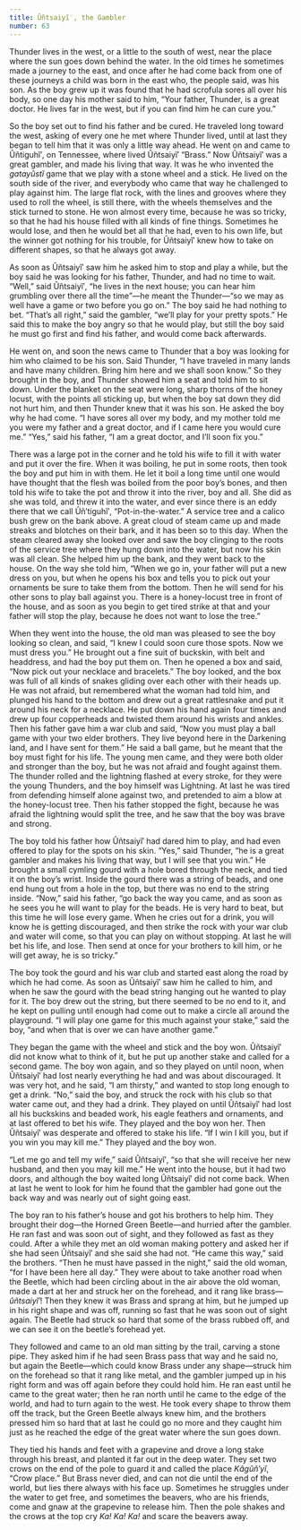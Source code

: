 ```yaml
---
title: Ûñtsaiyĭ′, the Gambler
number: 63
---
```

Thunder lives in the west, or a little to the south of west, near the place where the sun goes down behind the water. In the old times he sometimes made a journey to the east, and once after he had come back from one of these journeys a child was born in the east who, the people said, was his son. As the boy grew up it was found that he had scrofula sores all over his body, so one day his mother said to him, “Your father, Thunder, is a great doctor. He lives far in the west, but if you can find him he can cure you.”

So the boy set out to find his father and be cured. He traveled long toward the west, asking of every one he met where Thunder lived, until at last they began to tell him that it was only a little way ahead. He went on and came to Ûñtiguhĭ′, on Tennessee, where lived Ûñtsaiyĭ′ “Brass.” Now Ûñtsaiyĭ′ was a great gambler, and made his living that way. It was he who invented the _gatayûstĭ_ game that we play with a stone wheel and a stick. He lived on the south side of the river, and everybody who came that way he challenged to play against him. The large flat rock, with the lines and grooves where they used to roll the wheel, is still there, with the wheels themselves and the stick turned to stone. He won almost every time, because he was so tricky, so that he had his house filled with all kinds of fine things. Sometimes he would lose, and then he would bet all that he had, even to his own life, but the winner got nothing for his trouble, for Ûñtsaiyĭ′ knew how to take on different shapes, so that he always got away.

As soon as Ûñtsaiyĭ′ saw him he asked him to stop and play a while, but the boy said he was looking for his father, Thunder, and had no time to wait. “Well,” said Ûñtsaiyĭ′, “he lives in the next house; you can hear him grumbling over there all the time”—he meant the Thunder—“so we may as well have a game or two before you go on.” The boy said he had nothing to bet. “That’s all right,” said the gambler, “we’ll play for your pretty spots.” He said this to make the boy angry so that he would play, but still the boy said he must go first and find his father, and would come back afterwards.

He went on, and soon the news came to Thunder that a boy was looking for him who claimed to be his son. Said Thunder, “I have traveled in many lands and have many children. Bring him here and we shall soon know.” So they brought in the boy, and Thunder showed him a seat and told him to sit down. Under the blanket on the seat were long, sharp thorns of the honey locust, with the points all sticking up, but when the boy sat down they did not hurt him, and then Thunder knew that it was his son. He asked the boy why he had come. “I have sores all over my body, and my mother told me you were my father and a great doctor, and if I came here you would cure me.” “Yes,” said his father, “I am a great doctor, and I’ll soon fix you.”

There was a large pot in the corner and he told his wife to fill it with water and put it over the fire. When it was boiling, he put in some roots, then took the boy and put him in with them. He let it boil a long time until one would have thought that the flesh was boiled from the poor boy’s bones, and then told his wife to take the pot and throw it into the river, boy and all. She did as she was told, and threw it into the water, and ever since there is an eddy there that we call Ûñ′tiguhĭ′, “Pot-in-the-water.” A service tree and a calico bush grew on the bank above. A great cloud of steam came up and made streaks and blotches on their bark, and it has been so to this day. When the steam cleared away she looked over and saw the boy clinging to the roots of the service tree where they hung down into the water, but now his skin was all clean. She helped him up the bank, and they went back to the house. On the way she told him, “When we go in, your father will put a new dress on you, but when he opens his box and tells you to pick out your ornaments be sure to take them from the bottom. Then he will send for his other sons to play ball against you. There is a honey-locust tree in front of the house, and as soon as you begin to get tired strike at that and your father will stop the play, because he does not want to lose the tree.”

When they went into the house, the old man was pleased to see the boy looking so clean, and said, “I knew I could soon cure those spots. Now we must dress you.” He brought out a fine suit of buckskin, with belt and headdress, and had the boy put them on. Then he opened a box and said, “Now pick out your necklace and bracelets.” The boy looked, and the box was full of all kinds of snakes gliding over each other with their heads up. He was not afraid, but remembered what the woman had told him, and plunged his hand to the bottom and drew out a great rattlesnake and put it around his neck for a necklace. He put down his hand again four times and drew up four copperheads and twisted them around his wrists and ankles. Then his father gave him a war club and said, “Now you must play a ball game with your two elder brothers. They live beyond here in the Darkening land, and I have sent for them.” He said a ball game, but he meant that the boy must fight for his life. The young men came, and they were both older and stronger than the boy, but he was not afraid and fought against them. The thunder rolled and the lightning flashed at every stroke, for they were the young Thunders, and the boy himself was Lightning. At last he was tired from defending himself alone against two, and pretended to aim a blow at the honey-locust tree. Then his father stopped the fight, because he was afraid the lightning would split the tree, and he saw that the boy was brave and strong.

The boy told his father how Ûñtsaiyĭ′ had dared him to play, and had even offered to play for the spots on his skin. “Yes,” said Thunder, “he is a great gambler and makes his living that way, but I will see that you win.” He brought a small cymling gourd with a hole bored through the neck, and tied it on the boy’s wrist. Inside the gourd there was a string of beads, and one end hung out from a hole in the top, but there was no end to the string inside. “Now,” said his father, “go back the way you came, and as soon as he sees you he will want to play for the beads. He is very hard to beat, but this time he will lose every game. When he cries out for a drink, you will know he is getting discouraged, and then strike the rock with your war club and water will come, so that you can play on without stopping. At last he will bet his life, and lose. Then send at once for your brothers to kill him, or he will get away, he is so tricky.”

The boy took the gourd and his war club and started east along the road by which he had come. As soon as Ûñtsaiyĭ′ saw him he called to him, and when he saw the gourd with the bead string hanging out he wanted to play for it. The boy drew out the string, but there seemed to be no end to it, and he kept on pulling until enough had come out to make a circle all around the playground. “I will play one game for this much against your stake,” said the boy, “and when that is over we can have another game.”

They began the game with the wheel and stick and the boy won. Ûñtsaiyĭ′ did not know what to think of it, but he put up another stake and called for a second game. The boy won again, and so they played on until noon, when Ûñtsaiyĭ′ had lost nearly everything he had and was about discouraged. It was very hot, and he said, “I am thirsty,” and wanted to stop long enough to get a drink. “No,” said the boy, and struck the rock with his club so that water came out, and they had a drink. They played on until Ûñtsaiyĭ′ had lost all his buckskins and beaded work, his eagle feathers and ornaments, and at last offered to bet his wife. They played and the boy won her. Then Ûñtsaiyĭ′ was desperate and offered to stake his life. “If I win I kill you, but if you win you may kill me.” They played and the boy won.

“Let me go and tell my wife,” said Ûñtsaiyĭ′, “so that she will receive her new husband, and then you may kill me.” He went into the house, but it had two doors, and although the boy waited long Ûñtsaiyĭ′ did not come back. When at last he went to look for him he found that the gambler had gone out the back way and was nearly out of sight going east.

The boy ran to his father’s house and got his brothers to help him. They brought their dog—the Horned Green Beetle—and hurried after the gambler. He ran fast and was soon out of sight, and they followed as fast as they could. After a while they met an old woman making pottery and asked her if she had seen Ûñtsaiyĭ′ and she said she had not. “He came this way,” said the brothers. “Then he must have passed in the night,” said the old woman, “for I have been here all day.” They were about to take another road when the Beetle, which had been circling about in the air above the old woman, made a dart at her and struck her on the forehead, and it rang like brass—_ûñtsaiyĭ′_! Then they knew it was Brass and sprang at him, but he jumped up in his right shape and was off, running so fast that he was soon out of sight again. The Beetle had struck so hard that some of the brass rubbed off, and we can see it on the beetle’s forehead yet.

They followed and came to an old man sitting by the trail, carving a stone pipe. They asked him if he had seen Brass pass that way and he said no, but again the Beetle—which could know Brass under any shape—struck him on the forehead so that it rang like metal, and the gambler jumped up in his right form and was off again before they could hold him. He ran east until he came to the great water; then he ran north until he came to the edge of the world, and had to turn again to the west. He took every shape to throw them off the track, but the Green Beetle always knew him, and the brothers pressed him so hard that at last he could go no more and they caught him just as he reached the edge of the great water where the sun goes down.

They tied his hands and feet with a grapevine and drove a long stake through his breast, and planted it far out in the deep water. They set two crows on the end of the pole to guard it and called the place _Kâgûñ′yĭ_, “Crow place.” But Brass never died, and can not die until the end of the world, but lies there always with his face up. Sometimes he struggles under the water to get free, and sometimes the beavers, who are his friends, come and gnaw at the grapevine to release him. Then the pole shakes and the crows at the top cry _Ka! Ka! Ka!_ and scare the beavers away.
